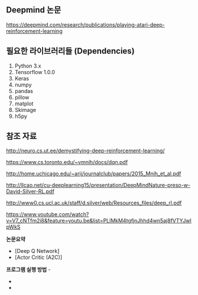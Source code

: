 ## Deepmind 논문
https://deepmind.com/research/publications/playing-atari-deep-reinforcement-learning

## 필요한 라이브러리들 (Dependencies)
1. Python 3.x
2. Tensorflow 1.0.0
3. Keras 
4. numpy
5. pandas
6. pillow
7. matplot
8. Skimage
9. h5py



## 참조 자료 

http://neuro.cs.ut.ee/demystifying-deep-reinforcement-learning/

https://www.cs.toronto.edu/~vmnih/docs/dqn.pdf

http://home.uchicago.edu/~arij/journalclub/papers/2015_Mnih_et_al.pdf

http://llcao.net/cu-deeplearning15/presentation/DeepMindNature-preso-w-David-Silver-RL.pdf

http://www0.cs.ucl.ac.uk/staff/d.silver/web/Resources_files/deep_rl.pdf

https://www.youtube.com/watch?v=V7_cNTfm2i8&feature=youtu.be&list=PLlMkM4tgfjnJhhd4wn5aj8fVTYJwIpWkS


**논문요약** 

- [Deep Q Network]
- [Actor Critic (A2C)]

**프로그램 실행 방법** -

- 
- 
